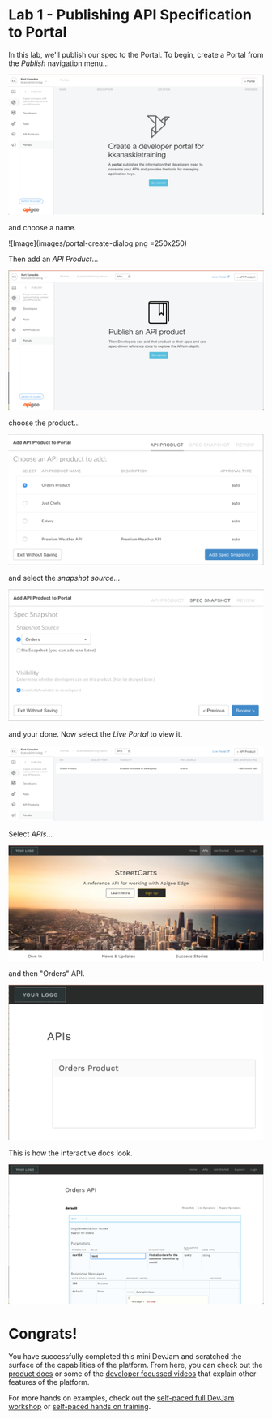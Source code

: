 # Lab 1 - Publishing API Specification to Portal

In this lab, we'll publish our spec to the Portal. To begin, create a Portal from the *Publish* navigation menu...

![Image](images/portal-create.png) 

and choose a name.

![Image](images/portal-create-dialog.png =250x250) 

Then add an *API Product*...

![Image](images/portal-api.png) 

choose the product...

![Image](images/portal-api-orders.png) 

and select the *snapshot source*...

![Image](images/portal-api-orders-product.png) 

and your done. Now select the *Live Portal* to view it.

![Image](images/portal-api-orders-published.png) 

Select *APIs*...

![Image](images/portal-live.png) 

and then "Orders" API.

![Image](images/portal-live-orders.png) 

This is how the interactive docs look.

![Image](images/portal-live-orders-customer.png) 


# Congrats!

You have successfully completed this mini DevJam and scratched the surface of the capabilities of the platform. From here, you can check out the [product docs](http://docs.apigee.com/) or some of the [developer focussed videos](https://apigee.com/about/developers) that explain other features of the platform.

For more hands on examples, check out the [self-paced full DevJam workshop](https://github.com/apigee/devjam) or [self-paced hands on training](http://go.apigee.com/rg000Y1i0XRYDlWju00f0t0). 
